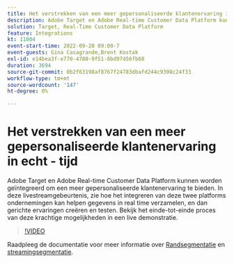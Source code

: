 ```yaml
---
title: Het verstrekken van een meer gepersonaliseerde klantenervaring in echt - tijd
description: Adobe Target en Adobe Real-time Customer Data Platform kunnen worden geïntegreerd om een meer gepersonaliseerde klantenervaring te bieden. In deze livestreamgebeurtenis, zie hoe het integreren van deze twee platforms ondernemingen kan helpen gegevens in real time verzamelen, en dan gerichte ervaringen creëren en testen. Bekijk het einde-tot-einde proces van deze krachtige mogelijkheden in een live demonstratie.
solution: Target, Real-Time Customer Data Platform
feature: Integrations
kt: 11004
event-start-time: 2022-09-20 09:00-7
event-guests: Gina Casagrande,Brent Kostak
exl-id: e14bea3f-e770-4780-9f51-8bd97456fb68
duration: 3694
source-git-commit: 0b2f63198af8767f24783dbafd244c9398c24f33
workflow-type: tm+mt
source-wordcount: '147'
ht-degree: 0%

---
```


# Het verstrekken van een meer gepersonaliseerde klantenervaring in echt - tijd

Adobe Target en Adobe Real-time Customer Data Platform kunnen worden geïntegreerd om een meer gepersonaliseerde klantenervaring te bieden. In deze livestreamgebeurtenis, zie hoe het integreren van deze twee platforms ondernemingen kan helpen gegevens in real time verzamelen, en dan gerichte ervaringen creëren en testen. Bekijk het einde-tot-einde proces van deze krachtige mogelijkheden in een live demonstratie.

>[!VIDEO](https://video.tv.adobe.com/v/3409425/?quality=12&learn=on)

Raadpleeg de documentatie voor meer informatie over [Randsegmentatie](https://experienceleague.adobe.com/docs/experience-platform/segmentation/ui/edge-segmentation.html) en [streamingsegmentatie](https://experienceleague.adobe.com/docs/experience-platform/segmentation/ui/streaming-segmentation.html).

